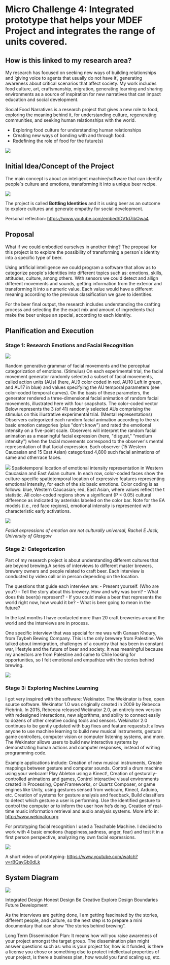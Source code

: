 # Micro Challenge 4: Integrated prototype that helps your MDEF Project and integrates the range of units covered. 

## How is this linked to my research area?

My research has focused on seeking new ways of building relationships and ‘giving voice to agents that usually do not have it’, generating awareness about critical scenarios that affect society. My work includes food culture, art, craftsmanship, migration, generating learning and sharing environments as a source of inspiration for new narratives that can impact education and social development.

Social Food Narratives is a research project that gives a new role to food, exploring the meaning behind it, for understanding culture, regenerating communities, and seeking human relationships with the world.

- Exploring food culture for understanding human relationships
- Creating new ways of bonding with and through food.
- Redefining the role of food for the future(s)

![](images/interesesfab4.jpg)

## Initial Idea/Concept of the Project

The main concept is about an inteligent machine/software that can identify people´s culture and emotions, transforming it into a  unique beer recipe. 

![](images/initialconcept.jpg)

The project is called **Bottling Identities** and it is using beer as an outcome to explore cultures and generate empathy for social development.

Personal reflection: https://www.youtube.com/embed/DV1d7ibOwa4

## Proposal

What if we could embodied ourselves in another thing? The proposal for this project is to explore the possibility of transforming a person´s identity into a specific type of beer. 

Using artificial intelligence we could program a software that allow as to categorize people´s identities into different topics such as: emotions, skills, attitudes, culture, among others. With sensors we could detect and allign different movements and sounds, getting information from the exterior and transforming it into a numeric value. Each value would have a different meaning according to the previous classification we gave to identities.

For the beer final output, the research includes understanding the crafting process and selecting the the exact mix and amount of ingredients that make the beer unique an special, according to each identity. 


## Planification and Execution

### Stage 1: Research Emotions and Facial Recognition

![](images/facereco1.jpg)

Random generative grammar of facial movements and the perceptual categorization of emotions. (Stimulus) On each experimental trial, the facial movement generator randomly selected a subset of facial movements, called action units (AUs) (here, AU9 color coded in red, AU10 Left in green, and AU17 in blue) and values specifying the AU temporal parameters (see color-coded temporal curves). On the basis of these parameters, the generator rendered a three-dimensional facial animation of random facial movements, illustrated here with four snapshots. The color-coded vector Below represents the 3 (of 41) randomly selected AUs comprising the stimulus on this illustrative experimental trial. (Mental representations) Observers categorized each random facial animation according to the six basic emotion categories (plus "don't know") and rated the emotional intensity on a five-point scale. Observers will interpret the random facial animation as a meaningful facial expression (here, "disgust," "medium intensity") when the facial movements correspond to the observer's mental representation of that facial expression. Each observer (15 Western Caucasian and 15 East Asian) categorized 4,800 such facial animations of same and otherrace faces.

![](images/facereco2.jpg)
Spatiotemporal location of emotional intensity representation in Western Caucasian and East Asian culture. In each row, color-coded faces show the culture-specific spatiotemporal location of expressive features representing emotional intensity, for each of the six basic emotions. Color coding is as follows: blue, Western Caucasian; red, East Asian, where values reflect the t statistic. All color-coded regions show a significant (P < 0.05) cultural difference as indicated by asterisks labeled on the color bar. Note for the EA models (i.e., red face regions), emotional intensity is represented with characteristic early activations.

![](images/facereco3.jpg)

*Facial expressions of emotion are not culturally universal, Rachel E Jack, University of Glasgow*

### Stage 2: Categorization

Part of my research project is about understanding different cultures that are beyond brewing.A series of interviews to different master brewers, brewery owners and people related to craft beer. Each interview is conducted by video call or in person depending on the location.

The questions that guide each interview are: - Present yourself. (Who are you?) - Tell the story about this brewery. How and why was born? - What does this beer(s) represent? - If you could make a beer that represents the world right now, how would it be? - What is beer going to mean in the future?

In the last months I have contacted more than 20 craft breweries around the world and the interviews are in process.

One specific interview that was special for me was with Canaan Khoury, from Taybeh Bewing Company. This is the only brewery from Palestine. We talked about immigration, challenges of a country that has been in constant war, lifestyle and the future of beer and society. It was meaningful because my ancestors are from Palestine and came to Chile looking for opportunities, so I felt emotional and empathize with the stories behind brewing.

![](images/beerworld.jpg)

### Stage 3: Exploring Machine Learning

I got very inspired with the software: Wekinator. The Wekinator is free, open source software. Wekinator 1.0 was originally created in 2009 by Rebecca Fiebrink. In 2015, Rebecca released Wekinator 2.0, an entirely new version with redesigned interactions, new algorithms, and ability to connect easily to dozens of other creative coding tools and sensors. Wekinator 2.0 continues to be gently updated with bug fixes and feature requests.It allows anyone to use machine learning to build new musical instruments, gestural game controllers, computer vision or computer listening systems, and more. The Wekinator allows users to build new interactive systems by demonstrating human actions and computer responses, instead of writing programming code.

Example applications include: Creation of new musical instruments, Create mappings between gesture and computer sounds. Control a drum machine using your webcam! Play Ableton using a Kinect!, Creation of gesturally-controlled animations and games, Control interactive visual environments created in Processing, OpenFrameworks, or Quartz Composer, or game engines like Unity, using gestures sensed from webcam, Kinect, Arduino, etc.
Creation of systems for gesture analysis and feedback, Build classifiers to detect which gesture a user is performing. Use the identified gesture to control the computer or to inform the user how he’s doing. Creation of real-time music information retrieval and audio analysis systems.
More info in: http://www.wekinator.org

For prototyping facial recognition I used a Teachable Machine. I decided to work with 4 basic emotions (happiness,sadness, anger, fear) and test it in a first person perspective, analyzing my own facial expressions. 

![](images/facialexpression.jpg)

A short video of prototyping: https://www.youtube.com/watch?v=rBQayGb0dLk


## System Diagram

![](images/sketchfab4.jpg)


Integrated Design
Honest Design
Be Creative
Explore Design Boundaries
Future Development

As the interviews are getting done, I am getting fascinated by the stories, different people, and culture, so the next step is to prepare a mini documentary that can show “the stories behind brewing”.



Long Term Dissemination Plan: It means how will you raise awareness of your project amongst the target group. The dissemination plan might answer questions such as: who is your project for, how is it funded, is there a license you chose or something else to protect intellectual properties of your project, is there a business plan, how would you fund scaling up, etc.
